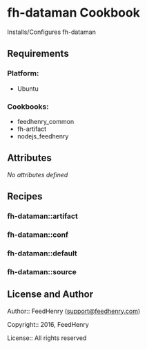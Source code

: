 fh-dataman Cookbook
====================

Installs/Configures fh-dataman

Requirements
------------

### Platform:

* Ubuntu

### Cookbooks:

* feedhenry_common
* fh-artifact
* nodejs_feedhenry

Attributes
----------

*No attributes defined*

Recipes
-------

### fh-dataman::artifact



### fh-dataman::conf



### fh-dataman::default



### fh-dataman::source




License and Author
------------------

Author:: FeedHenry (<support@feedhenry.com>)

Copyright:: 2016, FeedHenry

License:: All rights reserved

